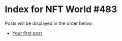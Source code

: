 # Index for NFT World #483
Posts will be displayed in the order below:

- [Your first post](./001-first.md)

